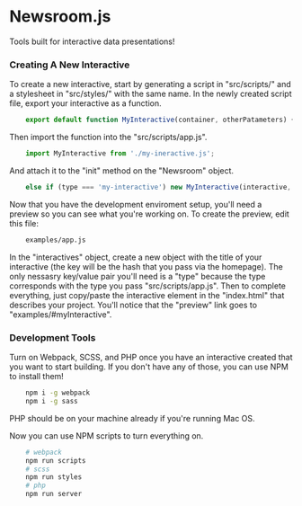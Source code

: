 # Newsroom.js

Tools built for interactive data presentations!

### Creating A New Interactive

To create a new interactive, start by generating a script in "src/scripts/" and a stylesheet in "src/styles/" with the same name. In the newly created script file, export your interactive as a function.

```js
    export default function MyInteractive(container, otherPatameters) {}
```

Then import the function into the "src/scripts/app.js". 

```js
    import MyInteractive from './my-ineractive.js';
```

And attach it to the "init" method on the "Newsroom" object.

```js
    else if (type === 'my-interactive') new MyInteractive(interactive, Newsroom.parameter(interactive, 'example'));
```

Now that you have the development enviroment setup, you'll need a preview so you can see what you're working on. To create the preview, edit this file: 

```sh
    examples/app.js
```

In the "interactives" object, create a new object with the title of your interactive (the key will be the hash that you pass via the homepage). The only nessasry key/value pair you'll need is a "type" because the type corresponds with the type you pass "src/scripts/app.js". Then to complete everything, just copy/paste the interactive element in the "index.html" that describes your project. You'll notice that the "preview" link goes to "examples/#myInteractive".

### Development Tools 

Turn on Webpack, SCSS, and PHP once you have an interactive created that you want to start building. If you don't have any of those, you can use NPM to install them! 

```sh
    npm i -g webpack
    npm i -g sass
```

PHP should be on your machine already if you're running Mac OS.

Now you can use NPM scripts to turn everything on. 

```sh
    # webpack 
    npm run scripts
    # scss
    npm run styles
    # php
    npm run server
```

